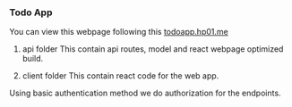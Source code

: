 ### Todo App

You can view this webpage following this [todoapp.hp01.me](https://todoapp.hp01.me)

1. api folder
This contain api routes, model and react webpage optimized build.

2. client folder
This contain react code for the web app.

Using basic authentication method we do authorization for the endpoints.
